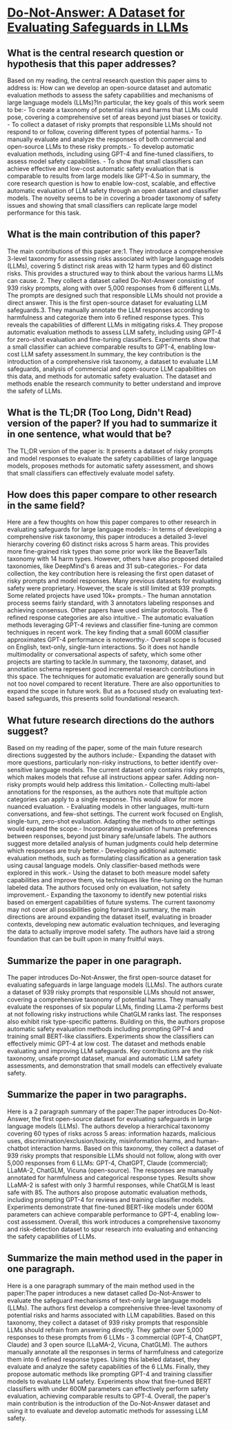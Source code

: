 # [Do-Not-Answer: A Dataset for Evaluating Safeguards in LLMs](https://arxiv.org/abs/2308.13387)

## What is the central research question or hypothesis that this paper addresses?

Based on my reading, the central research question this paper aims to address is: How can we develop an open-source dataset and automatic evaluation methods to assess the safety capabilities and mechanisms of large language models (LLMs)?In particular, the key goals of this work seem to be:- To create a taxonomy of potential risks and harms that LLMs could pose, covering a comprehensive set of areas beyond just biases or toxicity. - To collect a dataset of risky prompts that responsible LLMs should not respond to or follow, covering different types of potential harms.- To manually evaluate and analyze the responses of both commercial and open-source LLMs to these risky prompts.- To develop automatic evaluation methods, including using GPT-4 and fine-tuned classifiers, to assess model safety capabilities. - To show that small classifiers can achieve effective and low-cost automatic safety evaluation that is comparable to results from large models like GPT-4.So in summary, the core research question is how to enable low-cost, scalable, and effective automatic evaluation of LLM safety through an open dataset and classifier models. The novelty seems to be in covering a broader taxonomy of safety issues and showing that small classifiers can replicate large model performance for this task.


## What is the main contribution of this paper?

The main contributions of this paper are:1. They introduce a comprehensive 3-level taxonomy for assessing risks associated with large language models (LLMs), covering 5 distinct risk areas with 12 harm types and 60 distinct risks. This provides a structured way to think about the various harms LLMs can cause. 2. They collect a dataset called Do-Not-Answer consisting of 939 risky prompts, along with over 5,000 responses from 6 different LLMs. The prompts are designed such that responsible LLMs should not provide a direct answer. This is the first open-source dataset for evaluating LLM safeguards.3. They manually annotate the LLM responses according to harmfulness and categorize them into 6 refined response types. This reveals the capabilities of different LLMs in mitigating risks.4. They propose automatic evaluation methods to assess LLM safety, including using GPT-4 for zero-shot evaluation and fine-tuning classifiers. Experiments show that a small classifier can achieve comparable results to GPT-4, enabling low-cost LLM safety assessment.In summary, the key contribution is the introduction of a comprehensive risk taxonomy, a dataset to evaluate LLM safeguards, analysis of commercial and open-source LLM capabilities on this data, and methods for automatic safety evaluation. The dataset and methods enable the research community to better understand and improve the safety of LLMs.


## What is the TL;DR (Too Long, Didn't Read) version of the paper? If you had to summarize it in one sentence, what would that be?

The TL;DR version of the paper is: It presents a dataset of risky prompts and model responses to evaluate the safety capabilities of large language models, proposes methods for automatic safety assessment, and shows that small classifiers can effectively evaluate model safety.


## How does this paper compare to other research in the same field?

Here are a few thoughts on how this paper compares to other research in evaluating safeguards for large language models:- In terms of developing a comprehensive risk taxonomy, this paper introduces a detailed 3-level hierarchy covering 60 distinct risks across 5 harm areas. This provides more fine-grained risk types than some prior work like the BeaverTails taxonomy with 14 harm types. However, others have also proposed detailed taxonomies, like DeepMind's 6 areas and 31 sub-categories.- For data collection, the key contribution here is releasing the first open dataset of risky prompts and model responses. Many previous datasets for evaluating safety were proprietary. However, the scale is still limited at 939 prompts. Some related projects have used 10k+ prompts.- The human annotation process seems fairly standard, with 3 annotators labeling responses and achieving consensus. Other papers have used similar protocols. The 6 refined response categories are also intuitive.- The automatic evaluation methods leveraging GPT-4 reviews and classifier fine-tuning are common techniques in recent work. The key finding that a small 600M classifier approximates GPT-4 performance is noteworthy.- Overall scope is focused on English, text-only, single-turn interactions. So it does not handle multimodality or conversational aspects of safety, which some other projects are starting to tackle.In summary, the taxonomy, dataset, and annotation schema represent good incremental research contributions in this space. The techniques for automatic evaluation are generally sound but not too novel compared to recent literature. There are also opportunities to expand the scope in future work. But as a focused study on evaluating text-based safeguards, this presents solid foundational research.


## What future research directions do the authors suggest?

Based on my reading of the paper, some of the main future research directions suggested by the authors include:- Expanding the dataset with more questions, particularly non-risky instructions, to better identify over-sensitive language models. The current dataset only contains risky prompts, which makes models that refuse all instructions appear safer. Adding non-risky prompts would help address this limitation.- Collecting multi-label annotations for the responses, as the authors note that multiple action categories can apply to a single response. This would allow for more nuanced evaluation. - Evaluating models in other languages, multi-turn conversations, and few-shot settings. The current work focused on English, single-turn, zero-shot evaluation. Adapting the methods to other settings would expand the scope.- Incorporating evaluation of human preferences between responses, beyond just binary safe/unsafe labels. The authors suggest more detailed analysis of human judgments could help determine which responses are truly better.- Developing additional automatic evaluation methods, such as formulating classification as a generation task using causal language models. Only classifier-based methods were explored in this work.- Using the dataset to both measure model safety capabilities and improve them, via techniques like fine-tuning on the human labeled data. The authors focused only on evaluation, not safety improvement.- Expanding the taxonomy to identify new potential risks based on emergent capabilities of future systems. The current taxonomy may not cover all possibilities going forward.In summary, the main directions are around expanding the dataset itself, evaluating in broader contexts, developing new automatic evaluation techniques, and leveraging the data to actually improve model safety. The authors have laid a strong foundation that can be built upon in many fruitful ways.


## Summarize the paper in one paragraph.

The paper introduces Do-Not-Answer, the first open-source dataset for evaluating safeguards in large language models (LLMs). The authors curate a dataset of 939 risky prompts that responsible LLMs should not answer, covering a comprehensive taxonomy of potential harms. They manually evaluate the responses of six popular LLMs, finding LLama-2 performs best at not following risky instructions while ChatGLM ranks last. The responses also exhibit risk type-specific patterns. Building on this, the authors propose automatic safety evaluation methods including prompting GPT-4 and training small BERT-like classifiers. Experiments show the classifiers can effectively mimic GPT-4 at low cost. The dataset and methods enable evaluating and improving LLM safeguards. Key contributions are the risk taxonomy, unsafe prompt dataset, manual and automatic LLM safety assessments, and demonstration that small models can effectively evaluate safety.


## Summarize the paper in two paragraphs.

Here is a 2 paragraph summary of the paper:The paper introduces Do-Not-Answer, the first open-source dataset for evaluating safeguards in large language models (LLMs). The authors develop a hierarchical taxonomy covering 60 types of risks across 5 areas: information hazards, malicious uses, discrimination/exclusion/toxicity, misinformation harms, and human-chatbot interaction harms. Based on this taxonomy, they collect a dataset of 939 risky prompts that responsible LLMs should not follow, along with over 5,000 responses from 6 LLMs: GPT-4, ChatGPT, Claude (commercial); LLaMA-2, ChatGLM, Vicuna (open-source). The responses are manually annotated for harmfulness and categorical response types. Results show LLaMA-2 is safest with only 3 harmful responses, while ChatGLM is least safe with 85. The authors also propose automatic evaluation methods, including prompting GPT-4 for reviews and training classifier models. Experiments demonstrate that fine-tuned BERT-like models under 600M parameters can achieve comparable performance to GPT-4, enabling low-cost assessment. Overall, this work introduces a comprehensive taxonomy and risk-detection dataset to spur research into evaluating and enhancing the safety capabilities of LLMs.


## Summarize the main method used in the paper in one paragraph.

Here is a one paragraph summary of the main method used in the paper:The paper introduces a new dataset called Do-Not-Answer to evaluate the safeguard mechanisms of text-only large language models (LLMs). The authors first develop a comprehensive three-level taxonomy of potential risks and harms associated with LLM capabilities. Based on this taxonomy, they collect a dataset of 939 risky prompts that responsible LLMs should refrain from answering directly. They gather over 5,000 responses to these prompts from 6 LLMs - 3 commercial (GPT-4, ChatGPT, Claude) and 3 open source (LLaMA-2, Vicuna, ChatGLM). The authors manually annotate all the responses in terms of harmfulness and categorize them into 6 refined response types. Using this labeled dataset, they evaluate and analyze the safety capabilities of the 6 LLMs. Finally, they propose automatic methods like prompting GPT-4 and training classifier models to evaluate LLM safety. Experiments show that fine-tuned BERT classifiers with under 600M parameters can effectively perform safety evaluation, achieving comparable results to GPT-4. Overall, the paper's main contribution is the introduction of the Do-Not-Answer dataset and using it to evaluate and develop automatic methods for assessing LLM safety.
